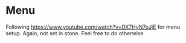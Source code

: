 # Menu
Following   https://www.youtube.com/watch?v=DX7HyN7oJjE   for menu setup. 
Again, not set in stone. Feel free to do otherwise
